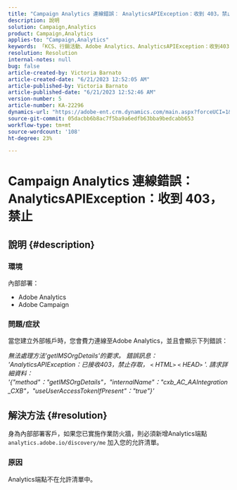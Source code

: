 ```yaml
---
title: "Campaign Analytics 連線錯誤： AnalyticsAPIException：收到 403，禁止"
description: 說明
solution: Campaign,Analytics
product: Campaign,Analytics
applies-to: "Campaign,Analytics"
keywords: 「KCS、行銷活動、Adobe Analytics、AnalyticsAPIException：收到403、禁止、錯誤、建立外部帳戶」
resolution: Resolution
internal-notes: null
bug: false
article-created-by: Victoria Barnato
article-created-date: "6/21/2023 12:52:05 AM"
article-published-by: Victoria Barnato
article-published-date: "6/21/2023 12:52:46 AM"
version-number: 5
article-number: KA-22296
dynamics-url: "https://adobe-ent.crm.dynamics.com/main.aspx?forceUCI=1&pagetype=entityrecord&etn=knowledgearticle&id=4ea421d6-cd0f-ee11-8f6d-6045bd006149"
source-git-commit: 05dacbb6b8ac7f5ba9a6edfb63bba9bedcabb653
workflow-type: tm+mt
source-wordcount: '108'
ht-degree: 23%

---
```


# Campaign Analytics 連線錯誤： AnalyticsAPIException：收到 403，禁止

## 說明 {#description}


### <b>環境</b>

內部部署：

- Adobe Analytics
- Adobe Campaign


### 問題/症狀

當您建立外部帳戶時，您會費力連線至Adobe Analytics，並且會顯示下列錯誤：

*無法處理方法&#39;getIMSOrgDetails&#39;的要求。 錯誤訊息： &#39;AnalyticsAPIException：已接收403，禁止存取， `<` HTML`>` `<` HEAD`>` &#39;. 請求詳細資料： &#39;{&quot;method&quot;：&quot;getIMSOrgDetails&quot;，&quot;internalName&quot;：&quot;cxb_AC_AAIntegration_CXB&quot;，&quot;useUserAccessTokenIfPresent&quot;：&quot;true&quot;}&#39;*


## 解決方法 {#resolution}


身為內部部署客戶，如果您已實施作業防火牆，則必須新增Analytics端點 `analytics.adobe.io/discovery/me` 加入您的允許清單。

### 原因

Analytics端點不在允許清單中。
